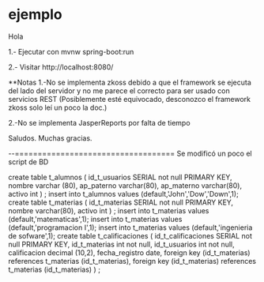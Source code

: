 # ejemplo
Hola

1.- Ejecutar con mvnw spring-boot:run

2.- Visitar http://localhost:8080/


**Notas
1.-No se implementa zkoss debido a que el framework se ejecuta del lado del servidor y no me parece el correcto para ser usado con servicios REST 
  (Posiblemente esté equivocado, desconozco el framework zkoss solo leí un poco la doc.)

2.-No se implementa JasperReports por falta de tiempo

Saludos. Muchas gracias. 

--===================================
Se modificó un poco el script de BD

create table t_alumnos (
id_t_usuarios SERIAL not null PRIMARY KEY,
nombre varchar (80),
ap_paterno varchar(80),
ap_materno varchar(80),
activo int 
) ;
insert into t_alumnos values (default,'John','Dow','Down',1);
create table t_materias (
id_t_materias SERIAL not null PRIMARY KEY,
nombre varchar(80),
activo int 
) ;
insert into t_materias values (default,'matematicas',1); insert
into t_materias values (default,'programacion I',1); insert into
t_materias values (default,'ingenieria de sofware',1);
create table t_calificaciones (
id_t_calificaciones SERIAL not null PRIMARY KEY,
id_t_materias int not null,
id_t_usuarios int not null,
calificacion decimal (10,2),
fecha_registro date,
foreign key (id_t_materias) references t_materias (id_t_materias),
foreign key (id_t_materias) references t_materias (id_t_materias) )
;
